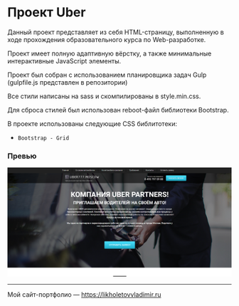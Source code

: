 # Проект Uber
Данный проект представляет из себя HTML-страницу, выполненную в ходе прохождения образовательного курса по Web-разработке.

Проект имеет полную адаптивную вёрстку, а также минимальные интерактивные JavaScript элементы.

Проект был собран с использованием планировщика задач Gulp (gulpfile.js представлен в репозитории)

Все стили написаны на sass и скомпилированы в style.min.css.

Для сброса стилей был использован reboot-файл библиотеки Bootstrap.

В проекте использованы следующие CSS библитотеки: 
* `Bootstrap - Grid`

### Превью

![Превью](https://github.com/l1kholetov/portfolio/raw/main/src/img/preview/uber.png)

---
Мой сайт-портфолио — <https://likholetovvladimir.ru>
